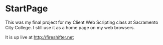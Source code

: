# StartPage

This was my final project for my Client Web Scripting class at Sacramento City College. I still use it as a home page on my web browsers.

It is up live at http://fireshifter.net
